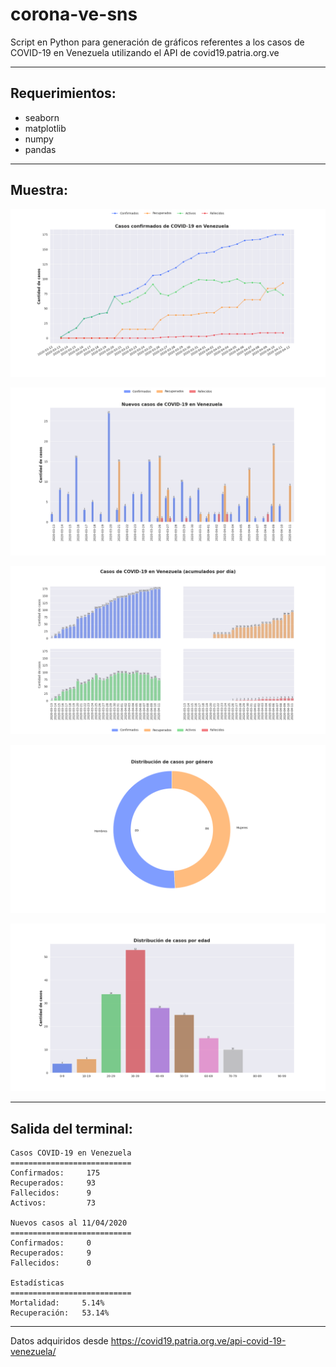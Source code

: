 # corona-ve-sns

Script en Python para generación de gráficos referentes a los casos de COVID-19 en Venezuela utilizando el API de covid19.patria.org.ve

----

## Requerimientos:

* seaborn
* matplotlib
* numpy
* pandas

----

## Muestra:

[![Casos confirmados](./images/fig1.png "Casos confirmados")](ppv.svg)


[![Casos nuevos](./images/fig2.png "Casos nuevos")](ppv.svg)


[![Casos acumulados](./images/fig3.png "Casos acumulados por día")](ppv.svg)


[![Casos por género](./images/fig4.png "Distribución de casoso por género")](ppv.svg)


[![Casos por edad](./images/fig5.png "Distribución de casos por edad")](ppv.svg)

----

## Salida del terminal:
    
    Casos COVID-19 en Venezuela
    ===========================
    Confirmados:     175
    Recuperados:     93
    Fallecidos:      9
    Activos:         73
    
    Nuevos casos al 11/04/2020
    ===========================
    Confirmados:     0
    Recuperados:     9
    Fallecidos:      0 
    
    Estadísticas
    ===========================
    Mortalidad:     5.14%
    Recuperación:   53.14%
    

----

Datos adquiridos desde https://covid19.patria.org.ve/api-covid-19-venezuela/
